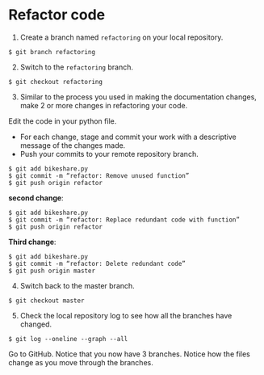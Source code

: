# Refactor code


1. Create a branch named `refactoring` on your local repository.

```console
$ git branch refactoring
```

2. Switch to the `refactoring` branch.

```console
$ git checkout refactoring
```

3. Similar to the process you used in making the documentation changes, make 2 or more changes in refactoring your code.

Edit the code in your python file.

  - For each change, stage and commit your work with a descriptive message of the changes made.
  - Push your commits to your remote repository branch.

```console
$ git add bikeshare.py
$ git commit -m “refactor: Remove unused function”
$ git push origin refactor
```

**second change**:

```console
$ git add bikeshare.py
$ git commit -m “refactor: Replace redundant code with function”
$ git push origin refactor
```

**Third change**:

```console
$ git add bikeshare.py
$ git commit -m “refactor: Delete redundant code”
$ git push origin master
```

4. Switch back to the master branch.

```console
$ git checkout master
```

5. Check the local repository log to see how all the branches have changed.

```console
$ git log --oneline --graph --all
```

Go to GitHub. Notice that you now have 3 branches. Notice how the files change as you move through the branches.
